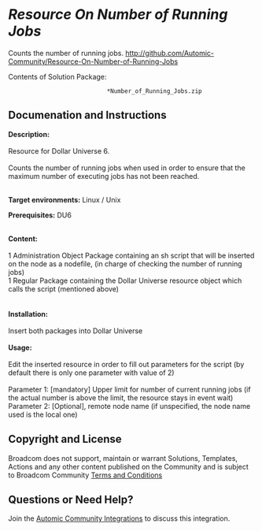 *Resource On Number of Running Jobs*
=============


Counts the number of running jobs.
http://github.com/Automic-Community/Resource-On-Number-of-Running-Jobs

<!-- List of attached files -->
Contents of Solution Package:

						
								*Number_of_Running_Jobs.zip
								
						


Documenation and Instructions
---

<div class="ipsType_textblock ipsPad_half description_content"><span><strong class="bbc">Description:</strong></span><br /><br />Resource for Dollar Universe 6.<br /><br />Counts the number of running jobs when used in order to ensure that the maximum number of executing jobs has not been reached.</div>
<div class="ipsType_textblock ipsPad_half description_content">&nbsp;</div>
<div class="ipsType_textblock ipsPad_half description_content">
<p><strong class="title">Target environments:</strong> Linux / Unix</p>
<p><strong class="title">Prerequisites:</strong> DU6</p>
</div>
<div class="ipsType_textblock ipsPad_half description_content"><br /><strong class="bbc"><span>Content:</span></strong><br /><br />1 Administration Object Package containing an sh script that will be inserted on the node as a nodefile, (in charge of checking the number of running jobs)<br />1 Regular Package containing the Dollar Universe resource object which calls the script (mentioned above)<br /><br /><br /><strong class="bbc">Installation:</strong><br /><br />Insert both packages into Dollar Universe<br /><br /><strong class="bbc">Usage:</strong><br /><br />Edit the inserted resource in order to fill out parameters for the script (by default there is only one parameter with value of 2)<br /><br />Parameter 1: [mandatory] Upper limit for number of current running jobs (if the actual number is above the limit, the resource stays in event wait)<br />Parameter 2: [Optional], remote node name (if unspecified, the node name used is the local one)</div>

Copyright and License
---

Broadcom does not support, maintain or warrant Solutions, Templates, Actions and any other content published on the Community and is subject to Broadcom Community [Terms and Conditions](https://community.broadcom.com/termsandconditions)


Questions or Need Help? 
---
Join the [Automic Community Integrations](https://community.broadcom.com/communities/community-home?CommunityKey=83e49dd4-b93e-464a-a343-2bb1e51c13ec) to discuss this integration.
